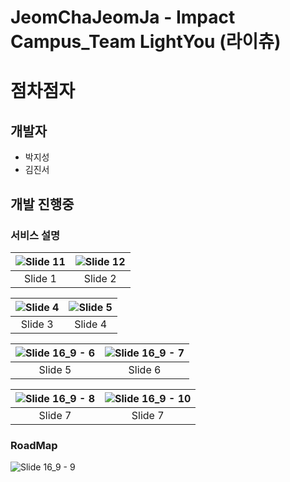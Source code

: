 # JeomChaJeomJa - Impact Campus_Team LightYou (라이츄)
# 점차점자
## 개발자
- 박지성
- 김진서

## 개발 진행중

### 서비스 설명

| ![Slide 11](https://github.com/Park21700305/JeomChaJeomCha/assets/93187535/e5dfa489-f4b4-49a7-948b-5d343e22b2dd) | ![Slide 12](https://github.com/Park21700305/JeomChaJeomCha/assets/93187535/7de88aef-e0f4-40a9-99b7-bcb3fe3b9e47) |
|:---:|:---:|
| Slide 1 | Slide 2 |

| ![Slide 4](https://github.com/Park21700305/JeomChaJeomCha/assets/93187535/55e635d8-5a1d-4ff2-957a-e2c6912aa65f) | ![Slide 5](https://github.com/Park21700305/JeomChaJeomCha/assets/93187535/8690189a-cde3-4613-ad3e-06a329712b85) |
|:---:|:---:|
| Slide 3 | Slide 4 |

| ![Slide 16_9 - 6](https://github.com/Park21700305/JeomChaJeomCha/assets/93187535/6a4d0f07-e1d4-4f98-a174-ece5d87f24b2) | ![Slide 16_9 - 7](https://github.com/Park21700305/JeomChaJeomCha/assets/93187535/727ff443-f184-4870-bdf7-b765d5d8623b) |
|:---:|:---:|
| Slide 5 | Slide 6 |

| ![Slide 16_9 - 8](https://github.com/Park21700305/JeomChaJeomCha/assets/93187535/26db63e2-b474-4f69-bd2f-55788623e659) | ![Slide 16_9 - 10](https://github.com/Park21700305/JeomChaJeomCha/assets/93187535/285fe9ee-89a1-4e94-bb6a-8d59ef48fc30) |
|:---:|:---:|
| Slide 7 | Slide 7 |
### RoadMap
 ![Slide 16_9 - 9](https://github.com/Park21700305/JeomChaJeomCha/assets/93187535/7fb4e5c3-624a-4284-b1ea-d39459712ab3) 


